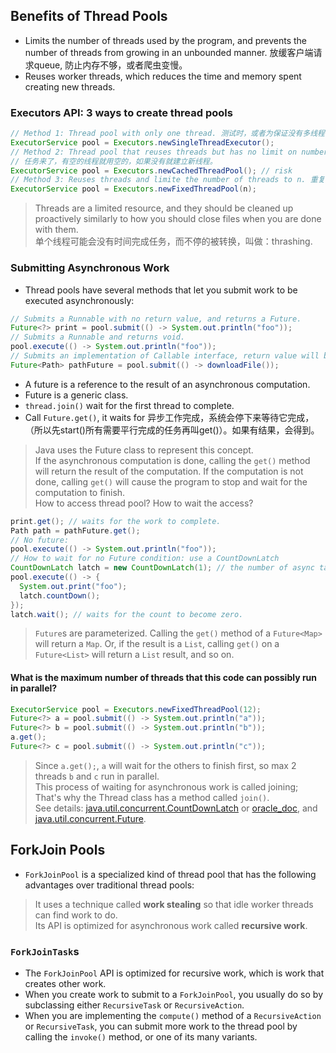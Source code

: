 ## Benefits of Thread Pools
- Limits the number of threads used by the program, and prevents the number of threads from growing in an unbounded manner. 放缓客户端请求queue, 防止内存不够，或者爬虫变慢。
- Reuses worker threads, which reduces the time and memory spent creating new threads.

### Executors API: 3 ways to create thread pools
```java
// Method 1: Thread pool with only one thread. 测试时，或者为保证没有多线程时。
ExecutorService pool = Executors.newSingleThreadExecutor();
// Method 2: Thread pool that reuses threads but has no limit on number of threads.
// 任务来了，有空的线程就用空的，如果没有就建立新线程。
ExecutorService pool = Executors.newCachedThreadPool(); // risk
// Method 3: Reuses threads and limite the number of threads to n. 重复利用有限数量的线程。
ExecutorService pool = Executors.newFixedThreadPool(n);
```
> Threads are a limited resource, and they should be cleaned up proactively similarly to how you should close files when you are done with them.   
> 单个线程可能会没有时间完成任务，而不停的被转换，叫做：thrashing.   


### Submitting Asynchronous Work
- Thread pools have several methods that let you submit work to be executed asynchronously:
```java
// Submits a Runnable with no return value, and returns a Future.
Future<?> print = pool.submit(() -> System.out.println("foo"));
// Submits a Runnable and returns void.
pool.execute(() -> System.out.println("foo"));
// Submits an implementation of Callable interface, return value will be accessible via the Future.
Future<Path> pathFuture = pool.submit(() -> downloadFile());
```
- A future is a reference to the result of an asynchronous computation.
- Future is a generic class.
- `thread.join()` wait for the first thread to complete.
- Call `Future.get()`, it waits for 异步工作完成，系统会停下来等待它完成，（所以先start()所有需要平行完成的任务再叫get()）。如果有结果，会得到。
> Java uses the Future class to represent this concept.    
> If the asynchronous computation is done, calling the `get()` method will return the result of the computation. If the computation is not done, calling `get()` will cause the program to stop and wait for the computation to finish.     
> How to access thread pool? How to wait the access?   
```java
print.get(); // waits for the work to complete.
Path path = pathFuture.get();
// No future:
pool.execute(() -> System.out.println("foo"));
// How to wait for no Future condition: use a CountDownLatch
CountDownLatch latch = new CountDownLatch(1); // the number of async tasks need to wait.
pool.execute(() -> {
  System.out.print("foo");
  latch.countDown();
});
latch.wait(); // waits for the count to become zero.
```
> `Future`s are parameterized. Calling the `get()` method of a `Future<Map>` will return a `Map`. Or, if the result is a `List`, calling `get()` on a `Future<List>` will return a `List` result, and so on.   

#### What is the maximum number of threads that this code can possibly run in parallel?
```java
ExecutorService pool = Executors.newFixedThreadPool(12);
Future<?> a = pool.submit(() -> System.out.println("a"));
Future<?> b = pool.submit(() -> System.out.println("b"));
a.get();
Future<?> c = pool.submit(() -> System.out.println("c"));
```
> Since `a.get();`, `a` will wait for the others to finish first, so max 2 threads `b` and `c` run in parallel.   
> This process of waiting for asynchronous work is called joining; That's why the Thread class has a method called `join()`.   
> See details: [java.util.concurrent.CountDownLatch](https://api.ichochy.com/) or [oracle_doc](https://docs.oracle.com/javase/10/docs/api/java/util/concurrent/CountDownLatch.html), and [java.util.concurrent.Future<V>](https://docs.oracle.com/javase/10/docs/api/java/util/concurrent/Future.html).   

## ForkJoin Pools
- `ForkJoinPool` is a specialized kind of thread pool that has the following advantages over traditional thread pools:
> It uses a technique called **work stealing** so that idle worker threads can find work to do.   
> Its API is optimized for asynchronous work called **recursive work**.   

### `ForkJoinTask`s
- The `ForkJoinPool` API is optimized for recursive work, which is work that creates other work.
- When you create work to submit to a `ForkJoinPool`, you usually do so by subclassing either `RecursiveTask` or `RecursiveAction`.
- When you are implementing the `compute()` method of a `RecursiveAction` or `RecursiveTask`, you can submit more work to the thread pool by calling the `invoke()` method, or one of its many variants.

